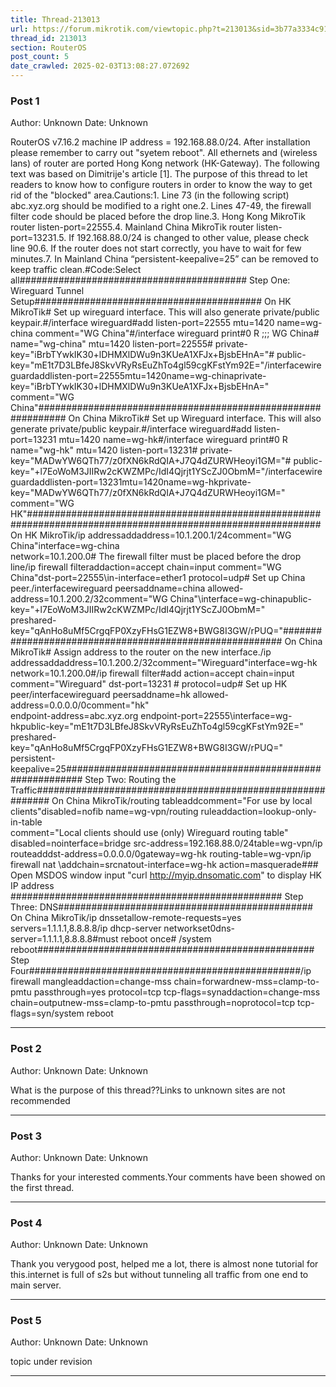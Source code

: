 ```yaml
---
title: Thread-213013
url: https://forum.mikrotik.com/viewtopic.php?t=213013&sid=3b77a3334c914448dbbc02bfdff4c3aa
thread_id: 213013
section: RouterOS
post_count: 5
date_crawled: 2025-02-03T13:08:27.072692
---
```


### Post 1
Author: Unknown
Date: Unknown

RouterOS v7.16.2 machine IP address = 192.168.88.0/24. After installation please remember to carry out "syetem reboot". All ethernets and (wireless lans) of router are ported Hong Kong network (HK-Gateway). The following text was based on Dimitrije's article [1]. The purpose of this thread to let readers to know how to configure routers in order to know the way to get rid of the "blocked" area.Cautions:1. Line 73 (in the following script) abc.xyz.org should be modified to a right one.2. Lines 47-49, the firewall filter code should be placed before the drop line.3. Hong Kong MikroTik router listen-port=22555.4. Mainland China MikroTik router listen-port=13231.5. If 192.168.88.0/24 is changed to other value, please check line 90.6. If the router does not start correctly, you have to wait for few minutes.7. In Mainland China “persistent-keepalive=25” can be removed to keep traffic clean.#Code:Select all######################################### Step One: Wireguard Tunnel Setup######################################### On HK MikroTik# Set up wireguard interface. This will also generate private/public keypair.#/interface wireguard#add listen-port=22555 mtu=1420 name=wg-china comment="WG China"#/interface wireguard print#0  R ;;; WG China#     name="wg-china" mtu=1420 listen-port=22555#     private-key="iBrbTYwkIK30+lDHMXlDWu9n3KUeA1XFJx+BjsbEHnA="#     public-key="mE1t7D3LBfeJ8SkvVRyRsEuZhTo4gl59cgKFstYm92E="/interfacewireguardaddlisten-port=22555mtu=1420name=wg-chinaprivate-key=\"iBrbTYwkIK30+lDHMXlDWu9n3KUeA1XFJx+BjsbEHnA="\
 comment="WG China"############################################################# On China MikroTik# Set up Wireguard interface. This will also generate private/public keypair.#/interface wireguard#add listen-port=13231 mtu=1420 name=wg-hk#/interface wireguard print#0  R name="wg-hk" mtu=1420 listen-port=13231#    private-key="MADwYW6QTh77/z0fXN6kRdQIA+J7Q4dZURWHeoyi1GM="#    public-key="+l7EoWoM3JIIRw2cKWZMPc/IdI4Qjrjt1YScZJ0ObmM="/interfacewireguardaddlisten-port=13231mtu=1420name=wg-hkprivate-key=\"MADwYW6QTh77/z0fXN6kRdQIA+J7Q4dZURWHeoyi1GM="\
comment="WG HK"############################################################################################################# On HK MikroTik/ip addressaddaddress=10.1.200.1/24comment="WG China"interface=wg-china \
    network=10.1.200.0# The firewall filter must be placed before the drop line/ip firewall filteraddaction=accept chain=input comment="WG China"dst-port=22555\in-interface=ether1 protocol=udp# Set up China peer./interfacewireguard peersaddname=china allowed-address=10.1.200.2/32comment="WG China"\interface=wg-chinapublic-key=\"+l7EoWoM3JIIRw2cKWZMPc/IdI4Qjrjt1YScZJ0ObmM="\
     preshared-key="qAnHo8uMf5CrgqFP0XzyFHsG1EZW8+BWG8I3GW/rPUQ="######################################################## On China MikroTik# Assign address to the router on the new interface./ip addressaddaddress=10.1.200.2/32comment="Wireguard"interface=wg-hk \
    network=10.1.200.0#/ip firewall filter#add action=accept chain=input comment="Wireguard" dst-port=13231 \#   protocol=udp# Set up HK peer/interfacewireguard peersaddname=hk allowed-address=0.0.0.0/0comment="hk"\
    endpoint-address=abc.xyz.org endpoint-port=22555\interface=wg-hkpublic-key=\"mE1t7D3LBfeJ8SkvVRyRsEuZhTo4gl59cgKFstYm92E="\
    preshared-key="qAnHo8uMf5CrgqFP0XzyFHsG1EZW8+BWG8I3GW/rPUQ="\
    persistent-keepalive=25########################################################### Step Two: Routing the Traffic########################################################### On China MikroTik/routing tableaddcomment="For use by local clients"disabled=nofib name=wg-vpn/routing ruleaddaction=lookup-only-in-table \
    comment="Local clients should use (only) Wireguard routing table"\
    disabled=nointerface=bridge src-address=192.168.88.0/24table=wg-vpn/ip routeadddst-address=0.0.0.0/0gateway=wg-hk routing-table=wg-vpn/ip firewall nat \addchain=srcnatout-interface=wg-hk action=masquerade### Open MSDOS  window input "curl http://myip.dnsomatic.com" to display HK IP address ################################################# Step Three: DNS############################################## On China MikroTik/ip dnssetallow-remote-requests=yes servers=1.1.1.1,8.8.8.8/ip dhcp-server networkset0dns-server=1.1.1.1,8.8.8.8#must reboot once# /system reboot################################################## Step Four#################################################/ip firewall mangleaddaction=change-mss chain=forwardnew-mss=clamp-to-pmtu passthrough=yes protocol=tcp tcp-flags=synaddaction=change-mss chain=outputnew-mss=clamp-to-pmtu passthrough=noprotocol=tcp tcp-flags=syn/system reboot

---
### Post 2
Author: Unknown
Date: Unknown

What is the purpose of this thread??Links to  unknown sites are not recommended

---
### Post 3
Author: Unknown
Date: Unknown

Thanks for your interested comments.Your comments have been showed on the first thread.

---
### Post 4
Author: Unknown
Date: Unknown

Thank you verygood post, helped me a lot, there is almost none tutorial for this.internet is full of s2s but without tunneling all traffic from one end to main server.

---
### Post 5
Author: Unknown
Date: Unknown

topic under revision

---
